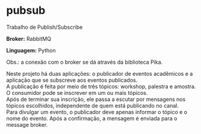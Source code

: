 # pubsub
Trabalho de Publish/Subscribe

**Broker:** RabbitMQ

**Linguagem:** Python 

Obs.: a conexão com o broker se dá através da biblioteca Pika.  

  
Neste projeto há duas aplicações: o publicador de eventos acadêmicos e a aplicação que se subscreve aos eventos publicados.  
A publicação é feita por meio de três tópicos: workshop, palestra e amostra.  
O consumidor pode se inscrever em um ou mais tópicos.  
Após de terminar sua inscrição, ele passa a escutar por mensagens nos tópicos escolhidos, independente de quem está publicando no canal.  
Para divulgar um evento, o publicador deve apenas informar o tópico e o nome do evento. Após a confirmação, a mensagem é enviada para o message broker.  

